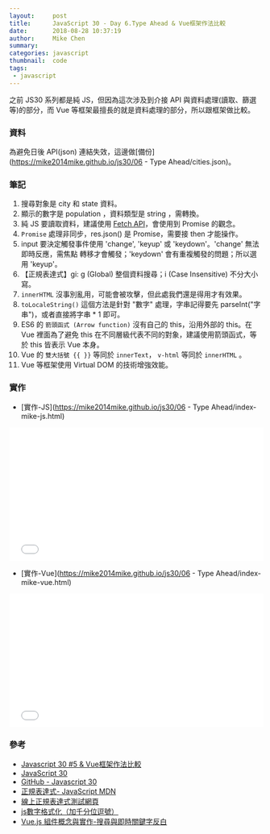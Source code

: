 ```yaml
---
layout:     post
title:      JavaScript 30 - Day 6.Type Ahead & Vue框架作法比較
date:       2018-08-28 10:37:19
author:     Mike Chen
summary:    
categories: javascript
thumbnail:  code
tags:
 - javascript
---
```


之前 JS30 系列都是純 JS，但因為這次涉及到介接 API 與資料處理(讀取、篩選等)的部分，而 Vue 等框架最擅長的就是資料處理的部分，所以跟框架做比較。

### 資料
為避免日後 API(json) 連結失效，這邊做[備份](https://mike2014mike.github.io/js30/06 - Type Ahead/cities.json)。

### 筆記
1. 搜尋對象是 city 和 state 資料。
2. 顯示的數字是 population ，資料類型是 string ，需轉換。
3. 純 JS 要讀取資料，建議使用 [Fetch API](https://developer.mozilla.org/zh-TW/docs/Web/API/Fetch_API)，會使用到 Promise 的觀念。
4. `Promise` 處理非同步，res.json() 是 Promise，需要接 then 才能操作。
5. input 要決定觸發事件使用 'change', 'keyup' 或 'keydown'。'change' 無法即時反應，需焦點
轉移才會觸發；'keydown' 會有重複觸發的問題；所以選用 'keyup'。
6. 【正規表達式】gi: g (Global) 整個資料搜尋；i (Case Insensitive) 不分大小寫。
7. `innerHTML` 沒事別亂用，可能會被攻擊，但此處我們還是得用才有效果。
8. `toLocaleString()` 這個方法是針對 "數字" 處理，字串記得要先 parseInt("字串")，或者直接將字串 * 1 即可。
9. ES6 的 `箭頭函式 (Arrow function)` 沒有自己的 this，沿用外部的 this。在 Vue 裡面為了避免 this 在不同層級代表不同的對象，建議使用箭頭函式，等於 this 皆表示 Vue 本身。
10. Vue 的 `雙大括號 {{ }}` 等同於 `innerText`， `v-html` 等同於 `innerHTML` 。
11. Vue 等框架使用 Virtual DOM 的技術增強效能。



### 實作
* [實作-JS](https://mike2014mike.github.io/js30/06 - Type Ahead/index-mike-js.html)

<div class="iframe-rwd">
<iframe height='265' scrolling='no' title='JS30 - 06 - Type Ahead -  JS' src='//codepen.io/mikechen2017/embed/dqMzoL/?height=265&theme-id=0&default-tab=js,result&embed-version=2' frameborder='no' allowtransparency='true' allowfullscreen='true' style='width: 100%;'>See the Pen <a href='https://codepen.io/mikechen2017/pen/dqMzoL/'>JS30 - 06 - Type Ahead -  JS</a> by Mike Chen (<a href='https://codepen.io/mikechen2017'>@mikechen2017</a>) on <a href='https://codepen.io'>CodePen</a>.
</iframe>
</div>

* [實作-Vue](https://mike2014mike.github.io/js30/06 - Type Ahead/index-mike-vue.html)

<div class="iframe-rwd">
<iframe height='265' scrolling='no' title='JS30 - 06 - Type Ahead - Vue' src='//codepen.io/mikechen2017/embed/XPdaMP/?height=265&theme-id=0&default-tab=css,result&embed-version=2' frameborder='no' allowtransparency='true' allowfullscreen='true' style='width: 100%;'>See the Pen <a href='https://codepen.io/mikechen2017/pen/XPdaMP/'>JS30 - 06 - Type Ahead - Vue</a> by Mike Chen (<a href='https://codepen.io/mikechen2017'>@mikechen2017</a>) on <a href='https://codepen.io'>CodePen</a>.
</iframe>
</div>

### 參考
* [Javascript 30 #5 & Vue框架作法比較](https://www.youtube.com/watch?v=8iRyEhJBdUg)
* [JavaScript 30](https://javascript30.com/)
* [GitHub - Javascript 30](https://github.com/wesbos/JavaScript30)
* [正規表達式- JavaScript MDN](https://developer.mozilla.org/zh-TW/docs/Web/JavaScript/Guide/Regular_Expressions)
* [線上正規表達式測試網頁](https://regex101.com/)
* [js數字格式化（加千分位逗號）](https://hk.saowen.com/a/d85852ebff40414ded947185e1a8930ce129731069f49a9688917eeca9fd6204)
* [Vue.js 組件概念與實作-搜尋與即時關鍵字反白](https://www.youtube.com/watch?v=V-BLAZbSV1s)
